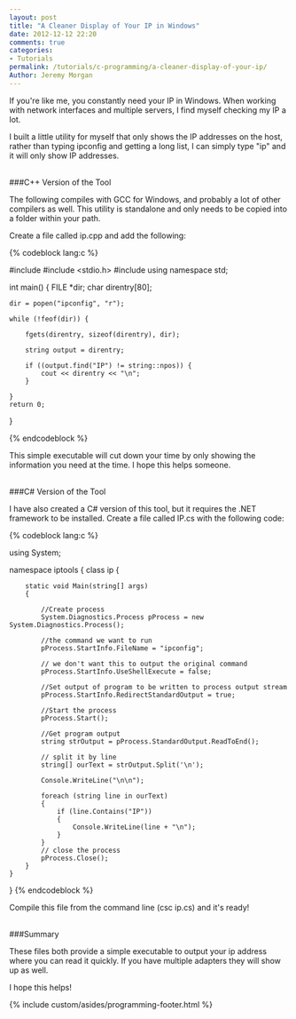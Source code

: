 ```yaml
---
layout: post
title: "A Cleaner Display of Your IP in Windows"
date: 2012-12-12 22:20
comments: true
categories:
- Tutorials
permalink: /tutorials/c-programming/a-cleaner-display-of-your-ip/
Author: Jeremy Morgan
---
```

If you're like me, you constantly need your IP in Windows. When working with network interfaces and multiple servers, I find myself checking my IP a lot. 

I built a little utility for myself that only shows the IP addresses on the host, rather than typing ipconfig and getting a long list, I can simply type "ip" and it will only show IP addresses.
<!-- more -->
<br />
###C++ Version of the Tool

The following compiles with GCC for Windows, and probably a lot of other compilers as well. This utility is standalone and only needs to be copied into a folder within your path.

Create a file called ip.cpp and add the following:

{% codeblock lang:c %}

#include <iostream>
#include <stdio.h>
#include <typeinfo>
using namespace std;

int main()
{
    FILE *dir;
    char direntry[80];

    dir = popen("ipconfig", "r");

    while (!feof(dir)) {

        fgets(direntry, sizeof(direntry), dir);

        string output = direntry;

        if ((output.find("IP") != string::npos)) {
            cout << direntry << "\n";
        }

    }
    return 0;
}

{% endcodeblock %}

This simple executable will cut down your time by only showing the information you need at the time. I hope this helps someone.

<br />
###C&#35; Version of the Tool

I have also created a C# version of this tool, but it requires the .NET framework to be installed. Create a file called IP.cs with the following code:

{% codeblock lang:c %}

using System;

namespace iptools
{
    class ip
    {

        static void Main(string[] args)
        {

            //Create process
            System.Diagnostics.Process pProcess = new System.Diagnostics.Process();

            //the command we want to run
            pProcess.StartInfo.FileName = "ipconfig";

            // we don't want this to output the original command
            pProcess.StartInfo.UseShellExecute = false;

            //Set output of program to be written to process output stream
            pProcess.StartInfo.RedirectStandardOutput = true;

            //Start the process
            pProcess.Start();

            //Get program output
            string strOutput = pProcess.StandardOutput.ReadToEnd();

            // split it by line
            string[] ourText = strOutput.Split('\n');

            Console.WriteLine("\n\n");

            foreach (string line in ourText)
            {
                if (line.Contains("IP"))
                {
                    Console.WriteLine(line + "\n");
                }
            }
			// close the process
            pProcess.Close();
        }
    }
}
{% endcodeblock %}

Compile this file from the command line (csc ip.cs) and it's ready!

<br />
###Summary

These files both provide a simple executable to output your ip address where you can read it quickly. If you have multiple adapters they will show up as well.

I hope this helps!

{% include custom/asides/programming-footer.html %}
